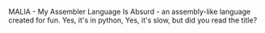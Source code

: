 MALIA - My Assembler Language Is Absurd - an assembly-like language created for fun. 
Yes, it's in python, Yes, it's slow, but did you read the title?
